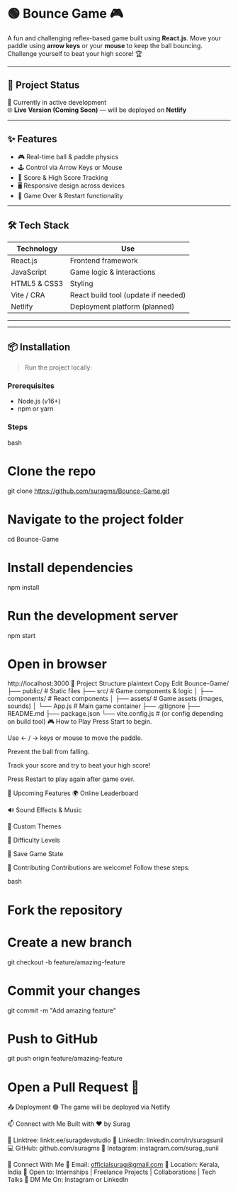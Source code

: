 # 🟢 Bounce Game 🎮

A fun and challenging reflex-based game built using **React.js**. Move your paddle using **arrow keys** or your **mouse** to keep the ball bouncing. Challenge yourself to beat your high score! 🏆

---

## 🚧 Project Status

🚀 Currently in active development  
🌐 **Live Version (Coming Soon)** — will be deployed on **Netlify**

---

## ✨ Features

- 🎮 Real-time ball & paddle physics
- 🕹️ Control via Arrow Keys or Mouse
- 🧠 Score & High Score Tracking
- 🖥️ Responsive design across devices
- 🔁 Game Over & Restart functionality

---

## 🛠 Tech Stack

| Technology    | Use                           |
|---------------|--------------------------------|
| React.js      | Frontend framework             |
| JavaScript    | Game logic & interactions      |
| HTML5 & CSS3  | Styling                        |
| Vite / CRA    | React build tool (update if needed) |
| Netlify       | Deployment platform (planned)  |

---


---

## 📦 Installation

> Run the project locally:

### Prerequisites

- Node.js (v16+)
- npm or yarn

### Steps

bash
# Clone the repo
git clone https://github.com/suragms/Bounce-Game.git

# Navigate to the project folder
cd Bounce-Game

# Install dependencies
npm install

# Run the development server
npm start

# Open in browser
http://localhost:3000
📁 Project Structure
plaintext
Copy
Edit
Bounce-Game/
├── public/               # Static files
├── src/                  # Game components & logic
│   ├── components/       # React components
│   ├── assets/           # Game assets (images, sounds)
│   └── App.js            # Main game container
├── .gitignore
├── README.md
├── package.json
└── vite.config.js        # (or config depending on build tool)
🎮 How to Play
Press Start to begin.

Use ← / → keys or mouse to move the paddle.

Prevent the ball from falling.

Track your score and try to beat your high score!

Press Restart to play again after game over.

🌟 Upcoming Features
🌍 Online Leaderboard

🔊 Sound Effects & Music

🎨 Custom Themes

🚀 Difficulty Levels

💾 Save Game State

🤝 Contributing
Contributions are welcome!
Follow these steps:

bash

# Fork the repository
# Create a new branch
git checkout -b feature/amazing-feature

# Commit your changes
git commit -m "Add amazing feature"

# Push to GitHub
git push origin feature/amazing-feature

# Open a Pull Request 🚀
📤 Deployment
🟢 The game will be deployed via Netlify

📫 Connect with Me
Built with ❤️ by Surag

🔗 Linktree: linktr.ee/suragdevstudio
💼 LinkedIn: linkedin.com/in/suragsunil
💻 GitHub: github.com/suragms
📸 Instagram: instagram.com/surag_sunil

🤝 Connect With Me
📧 Email: officialsurag@gmail.com
📍 Location: Kerala, India
💬 Open to: Internships | Freelance Projects | Collaborations | Tech Talks
📱 DM Me On: Instagram or LinkedIn

